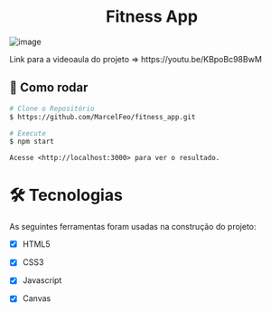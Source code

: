 <h1 align="center">Fitness App</h1>

![image](https://user-images.githubusercontent.com/69916500/185209913-ae441249-63fa-474f-92c2-f1fc30e6e6d6.png)

<p>Link para a videoaula do projeto => https://youtu.be/KBpoBc98BwM</p>

## 👷 Como rodar

```bash
# Clone o Repositório
$ https://github.com/MarcelFeo/fitness_app.git
```

```bash
# Execute
$ npm start
```

```
Acesse <http://localhost:3000> para ver o resultado.
```

# 🛠 Tecnologias

As seguintes ferramentas foram usadas na construção do projeto:

- [X] HTML5
- [X] CSS3
- [X] Javascript
- [X] Canvas


